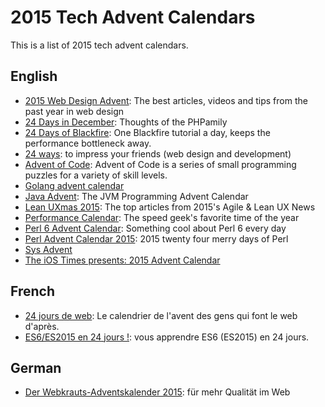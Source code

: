 # 2015 Tech Advent Calendars

This is a list of 2015 tech advent calendars.

## English

* [2015 Web Design Advent](http://codepen.io/michellebarker/full/jbgvge/): The best articles, videos and tips from the past year in web design
* [24 Days in December](http://www.24daysindecember.net/): Thoughts of the PHPamily
* [24 Days of Blackfire](https://blackfire.io/docs/24-days/index): One Blackfire tutorial a day, keeps the performance bottleneck away.
* [24 ways](https://24ways.org/): to impress your friends (web design and development)
* [Advent of Code](http://adventofcode.com/about): Advent of Code is a series of small programming puzzles for a variety of skill levels.
* [Golang advent calendar](https://medium.com/@matryer/golang-advent-calendar-index-75248eaf9704)
* [Java Advent](http://www.javaadvent.com/): The JVM Programming Advent Calendar
* [Lean UXmas 2015](http://leanuxmas.com/2015): The top articles from 2015's Agile & Lean UX News
* [Performance Calendar](http://calendar.perfplanet.com/2015/): The speed geek's favorite time of the year
* [Perl 6 Advent Calendar](https://perl6advent.wordpress.com/): Something cool about Perl 6 every day
* [Perl Advent Calendar 2015](http://perladvent.org/2015/): 2015 twenty four merry days of Perl
* [Sys Advent](http://sysadvent.blogspot.co.uk/)
* [The iOS Times presents: 2015 Advent Calendar](http://theiostimes.com/advent-calendar.html)

## French

* [24 jours de web](http://www.24joursdeweb.fr/): Le calendrier de l'avent des gens qui font le web d'après.
* [ES6/ES2015 en 24 jours !](http://putaindecode.io/fr/evenements/2015/calendrier-avent/): vous apprendre ES6 (ES2015) en 24 jours.


## German

* [Der Webkrauts-Adventskalender 2015](http://webkrauts.de/): für mehr Qualität im Web

